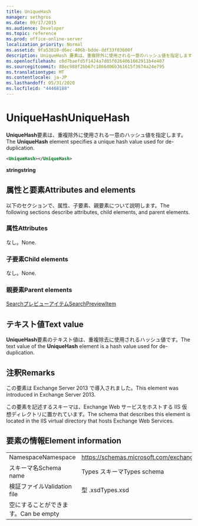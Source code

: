 ```yaml
---
title: UniqueHash
manager: sethgros
ms.date: 09/17/2015
ms.audience: Developer
ms.topic: reference
ms.prod: office-online-server
localization_priority: Normal
ms.assetid: 9fa53810-d6ec-406b-bdde-ddf33f03600f
description: UniqueHash 要素は、重複除外に使用される一意のハッシュ値を指定します。
ms.openlocfilehash: c0d7baefd5f1424a7d05f0264061662911b4e407
ms.sourcegitcommit: 88ec988f2bb67c1866d06b361615f3674a24e795
ms.translationtype: MT
ms.contentlocale: ja-JP
ms.lasthandoff: 05/31/2020
ms.locfileid: "44468188"
---
```

# <a name="uniquehash"></a><span data-ttu-id="a86ef-103">UniqueHash</span><span class="sxs-lookup"><span data-stu-id="a86ef-103">UniqueHash</span></span>

<span data-ttu-id="a86ef-104">**UniqueHash**要素は、重複除外に使用される一意のハッシュ値を指定します。</span><span class="sxs-lookup"><span data-stu-id="a86ef-104">The **UniqueHash** element specifies a unique hash value used for de-duplication.</span></span> 
  
```XML
<UniqueHash></UniqueHash>
```

 <span data-ttu-id="a86ef-105">**string**</span><span class="sxs-lookup"><span data-stu-id="a86ef-105">**string**</span></span>
## <a name="attributes-and-elements"></a><span data-ttu-id="a86ef-106">属性と要素</span><span class="sxs-lookup"><span data-stu-id="a86ef-106">Attributes and elements</span></span>

<span data-ttu-id="a86ef-107">以下のセクションで、属性、子要素、親要素について説明します。</span><span class="sxs-lookup"><span data-stu-id="a86ef-107">The following sections describe attributes, child elements, and parent elements.</span></span>
  
### <a name="attributes"></a><span data-ttu-id="a86ef-108">属性</span><span class="sxs-lookup"><span data-stu-id="a86ef-108">Attributes</span></span>

<span data-ttu-id="a86ef-109">なし。</span><span class="sxs-lookup"><span data-stu-id="a86ef-109">None.</span></span>
  
### <a name="child-elements"></a><span data-ttu-id="a86ef-110">子要素</span><span class="sxs-lookup"><span data-stu-id="a86ef-110">Child elements</span></span>

<span data-ttu-id="a86ef-111">なし。</span><span class="sxs-lookup"><span data-stu-id="a86ef-111">None.</span></span>
  
### <a name="parent-elements"></a><span data-ttu-id="a86ef-112">親要素</span><span class="sxs-lookup"><span data-stu-id="a86ef-112">Parent elements</span></span>

[<span data-ttu-id="a86ef-113">Searchプレビューアイテム</span><span class="sxs-lookup"><span data-stu-id="a86ef-113">SearchPreviewItem</span></span>](searchpreviewitem.md)
  
## <a name="text-value"></a><span data-ttu-id="a86ef-114">テキスト値</span><span class="sxs-lookup"><span data-stu-id="a86ef-114">Text value</span></span>

<span data-ttu-id="a86ef-115">**UniqueHash**要素のテキスト値は、重複除去に使用されるハッシュ値です。</span><span class="sxs-lookup"><span data-stu-id="a86ef-115">The text value of the **UniqueHash** element is a hash value used for de-duplication.</span></span> 
  
## <a name="remarks"></a><span data-ttu-id="a86ef-116">注釈</span><span class="sxs-lookup"><span data-stu-id="a86ef-116">Remarks</span></span>

<span data-ttu-id="a86ef-117">この要素は Exchange Server 2013 で導入されました。</span><span class="sxs-lookup"><span data-stu-id="a86ef-117">This element was introduced in Exchange Server 2013.</span></span>
  
<span data-ttu-id="a86ef-118">この要素を記述するスキーマは、Exchange Web サービスをホストする IIS 仮想ディレクトリに置かれています。</span><span class="sxs-lookup"><span data-stu-id="a86ef-118">The schema that describes this element is located in the IIS virtual directory that hosts Exchange Web Services.</span></span>
  
## <a name="element-information"></a><span data-ttu-id="a86ef-119">要素の情報</span><span class="sxs-lookup"><span data-stu-id="a86ef-119">Element information</span></span>

|||
|:-----|:-----|
|<span data-ttu-id="a86ef-120">Namespace</span><span class="sxs-lookup"><span data-stu-id="a86ef-120">Namespace</span></span>  <br/> |https://schemas.microsoft.com/exchange/services/2006/types  <br/> |
|<span data-ttu-id="a86ef-121">スキーマ名</span><span class="sxs-lookup"><span data-stu-id="a86ef-121">Schema name</span></span>  <br/> |<span data-ttu-id="a86ef-122">Types スキーマ</span><span class="sxs-lookup"><span data-stu-id="a86ef-122">Types schema</span></span>  <br/> |
|<span data-ttu-id="a86ef-123">検証ファイル</span><span class="sxs-lookup"><span data-stu-id="a86ef-123">Validation file</span></span>  <br/> |<span data-ttu-id="a86ef-124">型 .xsd</span><span class="sxs-lookup"><span data-stu-id="a86ef-124">Types.xsd</span></span>  <br/> |
|<span data-ttu-id="a86ef-125">空にすることができます。</span><span class="sxs-lookup"><span data-stu-id="a86ef-125">Can be empty</span></span>  <br/> ||
   

